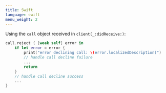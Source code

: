 ```yaml
---
title: Swift
language: swift
menu_weight: 2
---
```


Using the `call` object received in `client(_:didReceive:)`:

```swift
call.reject { [weak self] error in
    if let error = error {
        print("error declining call: \(error.localizedDescription)")
        // handle call decline failure
        ...
        return
    }
    // handle call decline success
    ...
}
```
